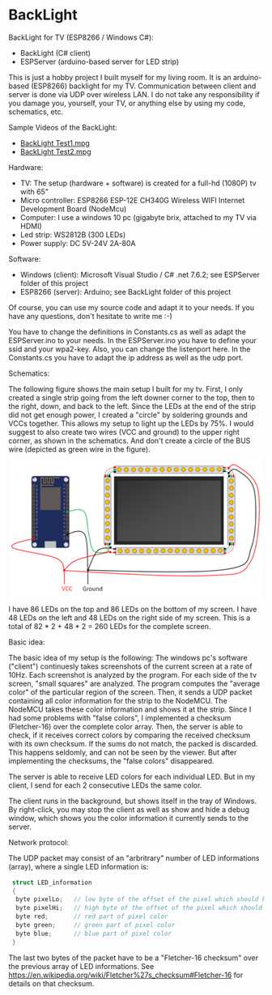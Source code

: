 # BackLight
BackLight for TV (ESP8266 / Windows C#):
* BackLight (C# client)
* ESPServer (arduino-based server for LED strip)

This is just a hobby project I built myself for my living room. It is an arduino-based (ESP8266) backlight for my TV. Communication between client and server is done via UDP over wireless LAN. I do not take any responsibility if you damage you, yourself, your TV, or anything else by using my code, schematics, etc.

Sample Videos of the BackLight:
* [BackLight Test1.mpg](https://github.com/n1k0m0/BackLight/raw/master/Demo%20Videos/BackLight%20Test1.mpg)
* [BackLight Test2.mpg](https://github.com/n1k0m0/BackLight/raw/master/Demo%20Videos/BackLight%20Test2.mpg)

Hardware:
* TV: The setup (hardware + software) is created for a full-hd (1080P) tv with 65"
* Micro controller: ESP8266 ESP-12E CH340G Wireless WIFI Internet Development Board (NodeMcu)
* Computer: I use a windows 10 pc (gigabyte brix, attached to my TV via HDMI)
* Led strip: WS2812B (300 LEDs)
* Power supply: DC 5V-24V 2A-80A

Software:
* Windows (client): Microsoft Visual Studio / C# .net 7.6.2; see ESPServer folder of this project
* ESP8266 (server): Arduino; see BackLight folder of this project

Of course, you can use my source code and adapt it to your needs. If you have any questions, don't hesitate to write me :-)

You have to change the definitions in Constants.cs as well as adapt the ESPServer.ino to your needs. In the ESPServer.ino you have to define your ssid and your wpa2-key. Also, you can change the listenport here. In the Constants.cs you have to adapt the ip address as well as the udp port.

Schematics:

The following figure shows the main setup I built for my tv. First, I only created a single strip going from the left downer corner to the top, then to the right, down, and back to the left. Since the LEDs at the end of the strip did not get enough power, I created a "circle" by soldering grounds and VCCs together. This allows my setup to light up the LEDs by 75%. I would suggest to also create two wires (VCC and ground) to the upper right corner, as shown in the schematics. And don't create a circle of the BUS wire (depicted as green wire in the figure).

![](Misc/schematics.png)

I have 86 LEDs on the top and 86 LEDs on the bottom of my screen.
I have 48 LEDs on the left and 48 LEDs on the right side of my screen.
This is a total of 82 * 2 + 48 * 2 = 260 LEDs for the complete screen.

Basic idea:

The basic idea of my setup is the following: The windows pc's software ("client") continuesly takes screenshots of the current screen at a rate of 10Hz. Each screenshot is analyzed by the program. For each side of the tv screen, "small squares" are analyzed. The program computes the "average color" of the particular region of the screen. Then, it sends a UDP packet containing all color information for the strip to the NodeMCU. The NodeMCU takes these color information and shows it at the strip. Since I had some problems with "false colors", I implemented a checksum (Fletcher-16) over the complete color array. Then, the server is able to check, if it receives correct colors by comparing the received checksum with its own checksum. If the sums do not match, the packed is discarded. This happens seldomly, and can not be seen by the viewer. But after implementing the checksums, the "false colors" disappeared. 

The server is able to receive LED colors for each individual LED. But in my client, I send for each 2 consecutive LEDs the same color.

The client runs in the background, but shows itself in the tray of Windows. By right-click, you may stop the client as well as show and hide a debug window, which shows you the color information it currently sends to the server.

Network protocol:

The UDP packet may consist of an "arbritrary" number of LED informations (array), where a single LED information is:

```c
 struct LED_information
 {
  byte pixelLo;   // low byte of the offset of the pixel which should be changed
  byte pixelHi;   // high byte of the offset of the pixel which should be changed
  byte red;       // red part of pixel color
  byte green;     // green part of pixel color
  byte blue;      // blue part of pixel color
 }
```

The last two bytes of the packet have to be a "Fletcher-16 checksum" over the previous array of LED informations. See https://en.wikipedia.org/wiki/Fletcher%27s_checksum#Fletcher-16 for details on that checksum.
 

